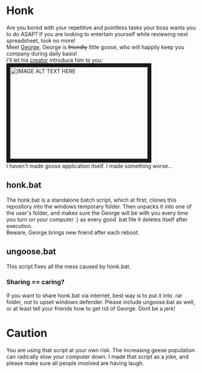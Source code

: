 # Honk
Are you bored with your repetitive and pointless tasks your boss wants you to do ASAP? If you are looking to entertain yourself while reviewing next spreadsheet, look no more!  
Meet [George](https://static.wikia.nocookie.net/sanicman/images/6/62/GSmoqxj.jpg/revision/latest?cb=20191130070117). George is ~~friendly~~ little goose, who will happily keep you company during daily basis!  
I'll let his [creator](https://samperson.itch.io/desktop-goose) introduce him to you:  
<a href="http://www.youtube.com/watch?feature=player_embedded&v=EQx6fyrZDWM
" target="_blank"><img src="http://img.youtube.com/vi/EQx6fyrZDWM/0.jpg" 
alt="IMAGE ALT TEXT HERE" width="360" height="240" border="10" /></a>  
I haven't made goose application itself. I made something worse... 
## honk.bat
The honk.bat is a standalone batch script, which at first, clones this repository into the windows temporary folder. Then unpacks it into one of the user's folder, and makes sure the George will be with you every time you turn on your computer :) as every good .bat file it deletes itself after execution.  
Beware, George brings new friend after each reboot.
## ungoose.bat
This script fixes all the mess caused by honk.bat.
### Sharing == caring?
If you want to share honk.bat via internet, best way is to put it into .rar folder, not to upset windows defender. Please include ungoose.bat as well, or at least tell your friends how to get rid of George. Dont be a jerk!
# Caution
You are using that script at your own risk. The increasing geese population can radically slow your computer down. I made that script as a joke, and please make sure all people involved are having laugh.  
